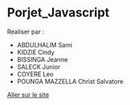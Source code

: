 # Porjet_Javascript

Realiser par :

* ABDULHALIM Sami
* KIDZIE Cindy
* BISSINGA Jeanne
* SALECK Junior
* COYERE Leo
* POUNGA MAZZELLA Christ Salvatore

[Aller sur le site](http://gamezizen.byethost11.com/index.html)
